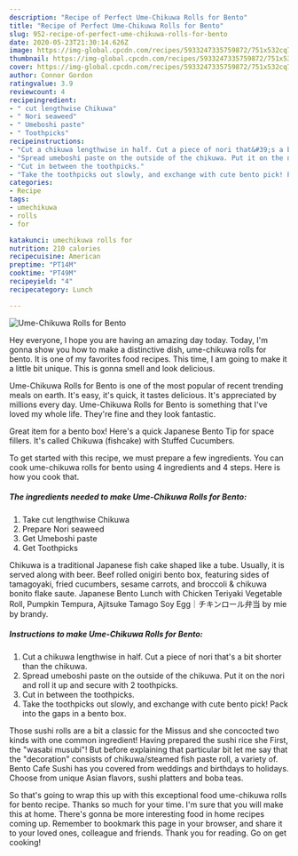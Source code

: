 ```yaml
---
description: "Recipe of Perfect Ume-Chikuwa Rolls for Bento"
title: "Recipe of Perfect Ume-Chikuwa Rolls for Bento"
slug: 952-recipe-of-perfect-ume-chikuwa-rolls-for-bento
date: 2020-05-23T21:30:14.626Z
image: https://img-global.cpcdn.com/recipes/5933247335759872/751x532cq70/ume-chikuwa-rolls-for-bento-recipe-main-photo.jpg
thumbnail: https://img-global.cpcdn.com/recipes/5933247335759872/751x532cq70/ume-chikuwa-rolls-for-bento-recipe-main-photo.jpg
cover: https://img-global.cpcdn.com/recipes/5933247335759872/751x532cq70/ume-chikuwa-rolls-for-bento-recipe-main-photo.jpg
author: Connor Gordon
ratingvalue: 3.9
reviewcount: 4
recipeingredient:
- " cut lengthwise Chikuwa"
- " Nori seaweed"
- " Umeboshi paste"
- " Toothpicks"
recipeinstructions:
- "Cut a chikuwa lengthwise in half. Cut a piece of nori that&#39;s a bit shorter than the chikuwa."
- "Spread umeboshi paste on the outside of the chikuwa. Put it on the nori and roll it up and secure with 2 toothpicks."
- "Cut in between the toothpicks."
- "Take the toothpicks out slowly, and exchange with cute bento pick! Pack into the gaps in a bento box."
categories:
- Recipe
tags:
- umechikuwa
- rolls
- for

katakunci: umechikuwa rolls for 
nutrition: 210 calories
recipecuisine: American
preptime: "PT14M"
cooktime: "PT49M"
recipeyield: "4"
recipecategory: Lunch

---
```



![Ume-Chikuwa Rolls for Bento](https://img-global.cpcdn.com/recipes/5933247335759872/751x532cq70/ume-chikuwa-rolls-for-bento-recipe-main-photo.jpg)

Hey everyone, I hope you are having an amazing day today. Today, I'm gonna show you how to make a distinctive dish, ume-chikuwa rolls for bento. It is one of my favorites food recipes. This time, I am going to make it a little bit unique. This is gonna smell and look delicious.

Ume-Chikuwa Rolls for Bento is one of the most popular of recent trending meals on earth. It's easy, it's quick, it tastes delicious. It's appreciated by millions every day. Ume-Chikuwa Rolls for Bento is something that I've loved my whole life. They're fine and they look fantastic.

Great item for a bento box! Here&#39;s a quick Japanese Bento Tip for space fillers. It&#39;s called Chikuwa (fishcake) with Stuffed Cucumbers.


To get started with this recipe, we must prepare a few ingredients. You can cook ume-chikuwa rolls for bento using 4 ingredients and 4 steps. Here is how you cook that.

<!--inarticleads1-->

##### The ingredients needed to make Ume-Chikuwa Rolls for Bento:

1. Take  cut lengthwise Chikuwa
1. Prepare  Nori seaweed
1. Get  Umeboshi paste
1. Get  Toothpicks


Chikuwa is a traditional Japanese fish cake shaped like a tube. Usually, it is served along with beer. Beef rolled onigiri bento box, featuring sides of tamagoyaki, fried cucumbers, sesame carrots, and broccoli &amp; chikuwa bonito flake saute. Japanese Bento Lunch with Chicken Teriyaki Vegetable Roll, Pumpkin Tempura, Ajitsuke Tamago Soy Egg｜チキンロール弁当 by mie by brandy. 

<!--inarticleads2-->

##### Instructions to make Ume-Chikuwa Rolls for Bento:

1. Cut a chikuwa lengthwise in half. Cut a piece of nori that&#39;s a bit shorter than the chikuwa.
1. Spread umeboshi paste on the outside of the chikuwa. Put it on the nori and roll it up and secure with 2 toothpicks.
1. Cut in between the toothpicks.
1. Take the toothpicks out slowly, and exchange with cute bento pick! Pack into the gaps in a bento box.


Those sushi rolls are a bit a classic for the Missus and she concocted two kinds with one common ingredient! Having prepared the sushi rice she First, the &#34;wasabi musubi&#34;! But before explaining that particular bit let me say that the &#34;decoration&#34; consists of chikuwa/steamed fish paste roll, a variety of. Bento Cafe Sushi has you covered from weddings and birthdays to holidays. Choose from unique Asian flavors, sushi platters and boba teas. 

So that's going to wrap this up with this exceptional food ume-chikuwa rolls for bento recipe. Thanks so much for your time. I'm sure that you will make this at home. There's gonna be more interesting food in home recipes coming up. Remember to bookmark this page in your browser, and share it to your loved ones, colleague and friends. Thank you for reading. Go on get cooking!
